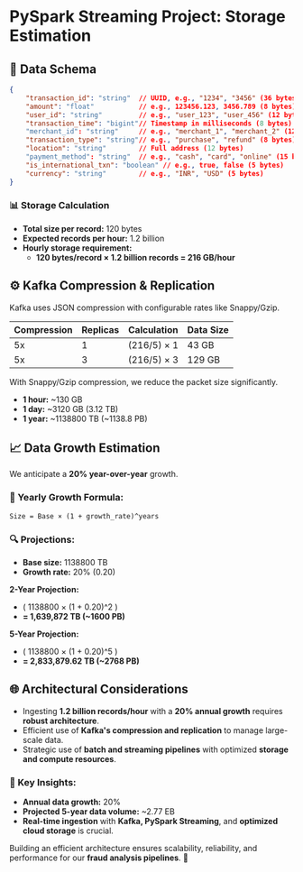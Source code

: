 # PySpark Streaming Project: Storage Estimation

## 📖 Data Schema
```json
{
    "transaction_id": "string"  // UUID, e.g., "1234", "3456" (36 bytes)
    "amount": "float"           // e.g., 123456.123, 3456.789 (8 bytes)
    "user_id": "string"         // e.g., "user_123", "user_456" (12 bytes)
    "transaction_time": "bigint"// Timestamp in milliseconds (8 bytes)
    "merchant_id": "string"     // e.g., "merchant_1", "merchant_2" (12 bytes)
    "transaction_type": "string"// e.g., "purchase", "refund" (8 bytes)
    "location": "string"        // Full address (12 bytes)
    "payment_method": "string"  // e.g., "cash", "card", "online" (15 bytes)
    "is_international_txn": "boolean" // e.g., true, false (5 bytes)
    "currency": "string"        // e.g., "INR", "USD" (5 bytes)
}
```

### 📊 Storage Calculation
- **Total size per record:** 120 bytes
- **Expected records per hour:** 1.2 billion
- **Hourly storage requirement:**
  - **120 bytes/record × 1.2 billion records = 216 GB/hour**

## ⚙️ Kafka Compression & Replication
Kafka uses JSON compression with configurable rates like Snappy/Gzip.

| Compression | Replicas | Calculation | Data Size |
|-------------|----------|-------------|-----------|
| 5x         | 1        | (216/5) × 1 | 43 GB    |
| 5x         | 3        | (216/5) × 3 | 129 GB   |

With Snappy/Gzip compression, we reduce the packet size significantly.

- **1 hour:** ~130 GB
- **1 day:** ~3120 GB (3.12 TB)
- **1 year:** ~1138800 TB (~1138.8 PB)

## 📈 Data Growth Estimation
We anticipate a **20% year-over-year** growth.

### 📆 Yearly Growth Formula:
```plaintext
Size = Base × (1 + growth_rate)^years
```

### 🔍 Projections:
- **Base size:** 1138800 TB
- **Growth rate:** 20% (0.20)

**2-Year Projection:**
- \( 1138800 × (1 + 0.20)^2 \)
- **= 1,639,872 TB (~1600 PB)**

**5-Year Projection:**
- \( 1138800 × (1 + 0.20)^5 \)
- **= 2,833,879.62 TB (~2768 PB)**

## 🌐 Architectural Considerations
- Ingesting **1.2 billion records/hour** with a **20% annual growth** requires **robust architecture**.
- Efficient use of **Kafka's compression and replication** to manage large-scale data.
- Strategic use of **batch and streaming pipelines** with optimized **storage and compute resources**.

### 🧠 Key Insights:
- **Annual data growth:** 20%
- **Projected 5-year data volume:** ~2.77 EB
- **Real-time ingestion** with **Kafka, PySpark Streaming**, and **optimized cloud storage** is crucial.

Building an efficient architecture ensures scalability, reliability, and performance for our **fraud analysis pipelines**. 🚀

